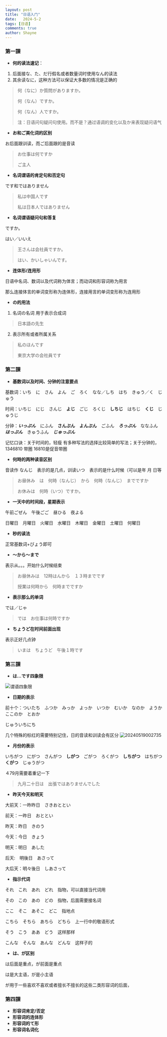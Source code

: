 ```yaml
---
layout: post
title: "日语入门"
date:   2024-5-2
tags: [日语]
comments: true
author: Shayne
---
```

### 第一課

* **何的读法速记**：

1. 后面接な、た、だ行假名或者数量词时使用なん的读法
2. 其余读なに，这种方法可以保证大多数的情况是正确的

> 何（なに）か質問がありますか。
>
> 何（なん）ですか。
>
> 何（なん）人ですか。
>
> 注：日语问句疑问句使用。而不是？通过语调的变化以及か来表现疑问语气

* **お和ご美化词的区别**

お后面跟训读，而ご后面跟的是音读

> お仕事は何ですか
>
> ご主人

* **名词谓语的肯定句和否定句**

です和ではありません

> 私は中国人です
>
> 私は日本人ではありません

* **名词谓语疑问句和答复**

ですか。

はい／いいえ

> 王さんは会社員ですか。
>
> はい、かいしゃいんです。

* **连体形/连用形**

日语中名词、数词以及代词称为体言；而动词和形容词称为用言

那么连接体言的单词变形称为连体形，连接用言的单词变形称为连用形

* **の的用法**

1. 名词の名词 用于表示合成词

> 日本語の先生

2. 表示所有或者所属关系

> 私のほんです
>
> 東京大学の会社員です

### 第二課

* **基数词以及时间、分钟的注意要点**

基数词：いち　に　さん　よん　ご　ろく　なな／しち　はち　きゅう／く　じゅう

时间：いちじ　にじ　さんじ　**よじ**　ごじ　ろくじ　**しちじ**　はちじ　**くじ**　じゅうじ

分钟：***いっぷん***　にふん　**さんぷん**　**よんぷん**　ごふん　***ろっぷん***　ななふん　***はっぷん***　きゅうふん　***じゅっぷん***

记忆口诀：关于时间的，轻瘦 有多种写法的选择比较简单的写法；关于分钟的，1346810 带圈 16810是促音带圈

* **何時的两种读音区别**

音读作 なんじ　表示的是几点，训读いつ　表示的是什么时候（可以是年 月 日等

> お昼休み　は　何時（なんじ）　から　何時（なんじ）　までですか
>
> お休みは　何時（いつ）ですか。　

* **一天中的时间段，星期表示**

午前ごぜん　午後ごご　昼ひる　夜よる

日曜日　月曜日　火曜日　水曜日　木曜日　金曜日　土曜日　何曜日

* **秒的读法**

正常基数词+びょう即可

* **～から～まで**

表示从。。。开始什么时候结束

> お昼休みは　12時はんから　１３時までです
>
> 授業は何時から　何時までですか

* **表示那么的单词**

では／じゃ

> では　お仕事は何時ですか

* **ちょうど在时间前面出现**

表示正好几点钟

> いまは　ちょうど　午後１時です

### 第三課

* **は…です四象限**

![谓语四象限](https://raw.githubusercontent.com/shayne98/Figure-Bed/main/blog/谓语四象限.png)

* **日期的表示**

前十个：ついたち　ふつか　みっか　よっか　いつか　むいか　なのか　ようか　ここのか　とおか

じゅういちにち　

几个特殊的标红的需要特别记住，日的音读和训读会有区分
![20240519002735](https://raw.githubusercontent.com/shayne98/Figure-Bed/main/blog/20240519002735.png)

* **月份的表示**

いちがつ　にがつ　さんがつ　**しがつ**　ごがつ　ろくがつ　**しちがつ**　はちがつ　**くがつ**　じゅうがつ

４79月需要着重记一下

> 九月二十日は　出張ではありませんでした

* **昨天今天和明天**

大前天：一昨昨日　さきおととい

前天：一昨日　おととい

昨天：昨日　きのう

今天：今日　きょう

明天：明日　あした

后天:　明後日　あさって

大后天：明々後日　しあさって

* **指示代词**

それ　これ　あれ　どれ　指物，可以直接当代词用

その　この　あの　どの　指物，后面需要接名词

ここ　そこ　あそこ　どこ　指地点

こちら　そちら　あちら　どちら　上一行中的敬语形式

そう　こう　ああ　どう　这样那样

こんな　そんな　あんな　どんな　这样子的

* **は、が区别**

は后面是重点，が前面是重点

は是大主语，が是小主语

が用于一些喜欢不喜欢或者擅长不擅长的这些二类形容词的后面，

### 第四課

* **形容词肯定/否定**
* **形容词的连体形**
* **形容词的て形**
* **形容词名词化**
